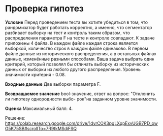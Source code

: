 # Проверка гипотез

**Условие**
Перед проведением теста вы хотите убедиться в том, что рандомизатор будет работать корректно, а именно, что сегментатор разбивает выборку на тест и контроль таким образом, что распределения параметра F на тесте и контроле совпадают.
К задаче приложены 4 файла. В каждом файле каждая строка является выборкой, количество строк в каждом файле одинаково. В первом файле данные из исторического распределения, а в остальных файлах данные, изменённые разными способами.
Ваша задача выбрать один критерий, который позволял бы отличать выборку из исторических данных от выборки из любого другого распределения. Уровень значимости критерия - 0.08.


**Входные данные**
Две выборки параметра F.

**Возвращаемое значение**
bool-значение, ответ на вопрос: "Отклонить ли гипотезу однородности выбо- рок"на заданном уровне значимости.

**Оценка**
Максимальный балл: 4. 

Решение: https://colab.research.google.com/drive/1dvrCOK3pgLXqpExvUGB7PD_owG5K75SB#scrollTo=7R9tkMSdiFSQ
